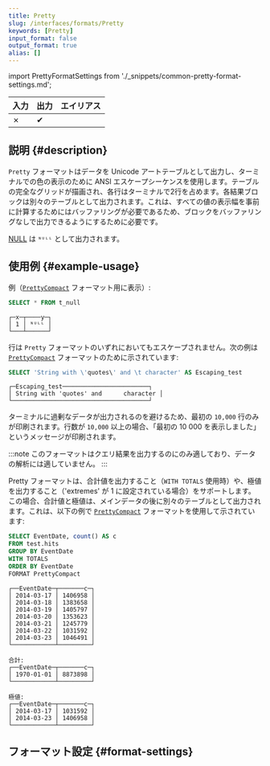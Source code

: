 ```yaml
---
title: Pretty
slug: /interfaces/formats/Pretty
keywords: [Pretty]
input_format: false
output_format: true
alias: []
---
```


import PrettyFormatSettings from './_snippets/common-pretty-format-settings.md';

| 入力 | 出力  | エイリアス |
|-------|---------|-------|
| ✗     | ✔       |       |

## 説明 {#description}

`Pretty` フォーマットはデータを Unicode アートテーブルとして出力し、ターミナルでの色の表示のために ANSI エスケープシーケンスを使用します。テーブルの完全なグリッドが描画され、各行はターミナルで2行を占めます。各結果ブロックは別々のテーブルとして出力されます。これは、すべての値の表示幅を事前に計算するためにはバッファリングが必要であるため、ブロックをバッファリングなしで出力できるようにするために必要です。

[NULL](/sql-reference/syntax.md) は `ᴺᵁᴸᴸ` として出力されます。

## 使用例 {#example-usage}

例（[`PrettyCompact`](./PrettyCompact.md) フォーマット用に表示）:

```sql title="クエリ"
SELECT * FROM t_null
```

```response title="応答"
┌─x─┬────y─┐
│ 1 │ ᴺᵁᴸᴸ │
└───┴──────┘
```

行は `Pretty` フォーマットのいずれにおいてもエスケープされません。次の例は [`PrettyCompact`](./PrettyCompact.md) フォーマットのために示されています:

```sql title="クエリ"
SELECT 'String with \'quotes\' and \t character' AS Escaping_test
```

```response title="応答"
┌─Escaping_test────────────────────────┐
│ String with 'quotes' and      character │
└──────────────────────────────────────┘
```

ターミナルに過剰なデータが出力されるのを避けるため、最初の `10,000` 行のみが印刷されます。行数が `10,000` 以上の場合、「最初の 10 000 を表示しました」というメッセージが印刷されます。

:::note
このフォーマットはクエリ結果を出力するのにのみ適しており、データの解析には適していません。
:::

Pretty フォーマットは、合計値を出力すること（`WITH TOTALS` 使用時）や、極値を出力すること（'extremes' が 1 に設定されている場合）をサポートします。この場合、合計値と極値は、メインデータの後に別々のテーブルとして出力されます。これは、以下の例で [`PrettyCompact`](./PrettyCompact.md) フォーマットを使用して示されています:

```sql title="クエリ"
SELECT EventDate, count() AS c 
FROM test.hits 
GROUP BY EventDate 
WITH TOTALS 
ORDER BY EventDate 
FORMAT PrettyCompact
```

```response title="応答"
┌──EventDate─┬───────c─┐
│ 2014-03-17 │ 1406958 │
│ 2014-03-18 │ 1383658 │
│ 2014-03-19 │ 1405797 │
│ 2014-03-20 │ 1353623 │
│ 2014-03-21 │ 1245779 │
│ 2014-03-22 │ 1031592 │
│ 2014-03-23 │ 1046491 │
└────────────┴─────────┘

合計:
┌──EventDate─┬───────c─┐
│ 1970-01-01 │ 8873898 │
└────────────┴─────────┘

極値:
┌──EventDate─┬───────c─┐
│ 2014-03-17 │ 1031592 │
│ 2014-03-23 │ 1406958 │
└────────────┴─────────┘
```

## フォーマット設定 {#format-settings}

<PrettyFormatSettings/>
